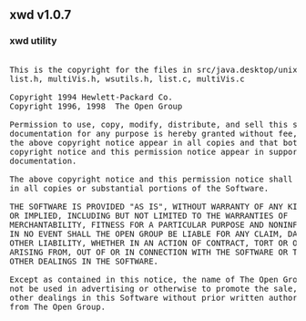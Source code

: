 ## xwd v1.0.7

### xwd utility
<pre>

This is the copyright for the files in src/java.desktop/unix/native/libawt_xawt:
list.h, multiVis.h, wsutils.h, list.c, multiVis.c

Copyright 1994 Hewlett-Packard Co.
Copyright 1996, 1998  The Open Group

Permission to use, copy, modify, distribute, and sell this software and its
documentation for any purpose is hereby granted without fee, provided that
the above copyright notice appear in all copies and that both that
copyright notice and this permission notice appear in supporting
documentation.

The above copyright notice and this permission notice shall be included
in all copies or substantial portions of the Software.

THE SOFTWARE IS PROVIDED "AS IS", WITHOUT WARRANTY OF ANY KIND, EXPRESS
OR IMPLIED, INCLUDING BUT NOT LIMITED TO THE WARRANTIES OF
MERCHANTABILITY, FITNESS FOR A PARTICULAR PURPOSE AND NONINFRINGEMENT.
IN NO EVENT SHALL THE OPEN GROUP BE LIABLE FOR ANY CLAIM, DAMAGES OR
OTHER LIABILITY, WHETHER IN AN ACTION OF CONTRACT, TORT OR OTHERWISE,
ARISING FROM, OUT OF OR IN CONNECTION WITH THE SOFTWARE OR THE USE OR
OTHER DEALINGS IN THE SOFTWARE.

Except as contained in this notice, the name of The Open Group shall
not be used in advertising or otherwise to promote the sale, use or
other dealings in this Software without prior written authorization
from The Open Group.

</pre>
